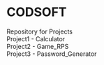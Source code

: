 # CODSOFT
Repository for Projects
<br>
Project1 - Calculator
<br>
Project2 - Game_RPS
<br>
Project3 - Password_Generator
